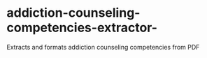 # addiction-counseling-competencies-extractor-
Extracts and formats addiction counseling competencies from PDF
